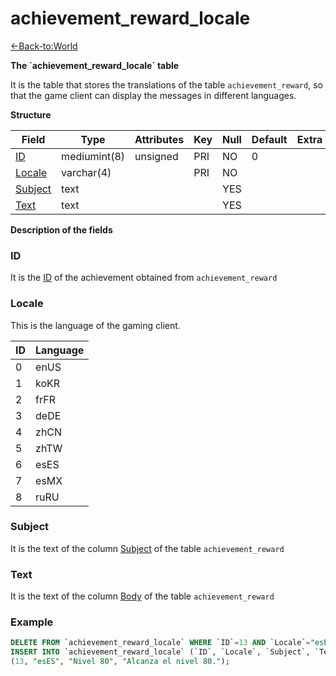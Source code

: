 # achievement\_reward\_locale

[<-Back-to:World](database-world.md)

**The \`achievement\_reward\_locale\` table**

It is the table that stores the translations of the table `achievement_reward`, so that the game client can display the messages in different languages.

**Structure**

| Field        | Type         | Attributes | Key | Null | Default | Extra | Comment |
|--------------|--------------|------------|-----|------|---------|-------|---------|
| [ID][1]      | mediumint(8) | unsigned   | PRI | NO   | 0       |       |         |
| [Locale][2]  | varchar(4)   |            | PRI | NO   |         |       |         |
| [Subject][3] | text         |            |     | YES  |         |       |         |
| [Text][4]    | text         |            |     | YES  |         |       |         |

[1]: #id
[2]: #locale
[3]: #subject
[4]: #text

**Description of the fields**

### ID

It is the [ID](achievement_reward#id) of the achievement obtained from `achievement_reward`

### Locale

This is the language of the gaming client.

| ID | Language |
|----|----------|
| 0  | enUS     |
| 1  | koKR     |
| 2  | frFR     |
| 3  | deDE     |
| 4  | zhCN     |
| 5  | zhTW     |
| 6  | esES     |
| 7  | esMX     |
| 8  | ruRU     |

### Subject

It is the text of the column [Subject](achievement_reward#subject) of the table `achievement_reward`

### Text

It is the text of the column [Body](achievement_reward#body) of the table `achievement_reward`

### Example
```sql
DELETE FROM `achievement_reward_locale` WHERE `ID`=13 AND `Locale`="esES";
INSERT INTO `achievement_reward_locale` (`ID`, `Locale`, `Subject`, `Text`) VALUES
(13, "esES", "Nivel 80", "Alcanza el nivel 80.");
```
